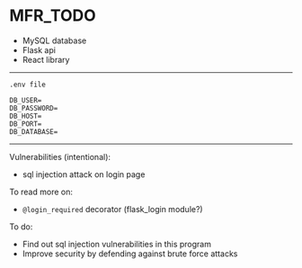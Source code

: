 # MFR_TODO

- MySQL database
- Flask api
- React library

<hr>

`.env file`

```env
DB_USER=
DB_PASSWORD=
DB_HOST=
DB_PORT=
DB_DATABASE=
```

<hr>

Vulnerabilities (intentional):
- sql injection attack on login page



To read more on:
- `@login_required` decorator (flask_login module?)

To do:
- Find out sql injection vulnerabilities in this program
- Improve security by defending against brute force attacks